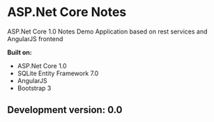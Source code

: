 # ASP.Net Core Notes

ASP.Net Core 1.0 Notes Demo Application based on rest services and AngularJS frontend

**Built on:**
- ASP.Net Core 1.0
- SQLite Entity Framework 7.0
- AngularJS
- Bootstrap 3

Development version: 0.0 
---


